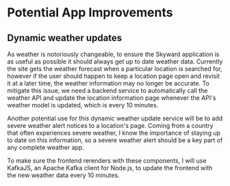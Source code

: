 # Potential App Improvements

## Dynamic weather updates

As weather is notoriously changeable, to ensure the Skyward application is as useful as possible it should always get up to date weather data. Currently the site gets the weather forecast when a particular location is searched for, however if the user should happen to keep a location page open and revisit it at a later time, the weather information may no longer be accurate. To mitigate this issue, we need a backend service to automatically call the weather API and update the location information page whenever the API's weather model is updated, which is every 10 minutes.

Another potential use for this dynamic weather update service will be to add severe weather alert notices to a location's page. Coming from a country that often experiences severe weather, I know the importance of staying up to date on this information, so a severe weather alert should be a key part of any complete weather app.

To make sure the frontend rerenders with these components, I will use KafkaJS, an Apache Kafka client for Node.js, to update the frontend with the new weather data every 10 minutes.
